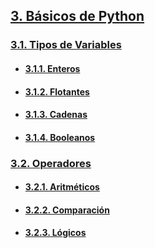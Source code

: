 ## [3. Básicos de Python]()

### [3.1. Tipos de Variables]()

- #### [3.1.1. Enteros]()
- #### [3.1.2. Flotantes]()
- #### [3.1.3. Cadenas]()
- #### [3.1.4. Booleanos]()

### [3.2. Operadores]()

- #### [3.2.1. Aritméticos]()
- #### [3.2.2. Comparación]()
- #### [3.2.3. Lógicos]()